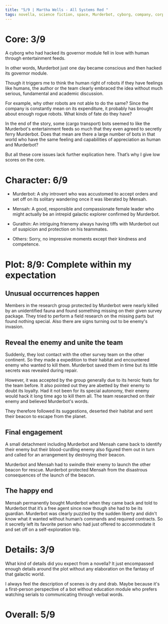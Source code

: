 ```yaml
---
title: "5/9 | Martha Wells - All Systems Red "
tags: novella, science fiction, space, Murderbot, cyborg, company, corporation, survey, security, contract, adventure
---
```


# Core: 3/9
A cyborg who had hacked its governor module fell in love with human through entertainment feeds.

In other words, Murderbot just one day became conscious and then hacked its governor module.

Though it triggers me to think the human right of robots if they have feelings like humans, the author or the team clearly embraced the idea without much serious, fundamental and academic discussion.

For example, why other robots are not able to do the same? Since the company is constantly mean on its expenditure, it probably has brought about enough rogue robots. What kinds of fate do they have?

In the end of the story, some (cargo transport) bots seemed to like the Murderbot's entertainment feeds so much that they even agreed to secretly ferry Murderbot. Does that mean are there a large number of bots in that world who have the same feeling and capabilities of appreciation as human and Murderbot?

But all these core issues lack further explication here. That’s why I give low scores on the core.

# Character: 6/9
+ Murderbot: A shy introvert who was accustomed to accept orders and set off on its solitary wandering once it was liberated by Mensah.

+ Mensah: A good, responsible and compassionate female leader who might actually be an intrepid galactic explorer confirmed by Murderbot.

+ Gurathin: An intriguing frienemy always having tiffs with Murderbot out of suspicion and protection on his teammates.

+ Others: Sorry, no impressive moments except their kindness and competence. 

# Plot: 8/9: Complete within my expectation
## Unusual occurrences happen
Members in the research group protected by Murderbot were nearly killed by an unidentified fauna and found something missing on their given survey package. They tried to perform a field research on the missing parts but found nothing special. 
Also there are signs turning out to be enemy's invasion.

## Reveal the enemy and unite the team
Suddenly, they lost contact with the other survey team on the other continent. So they made a expedition to their habitat and encountered enemy who wanted to kill them. Murderbot saved them in time but its little secrets was revealed during repair.

However, it was accepted by the group generally due to its heroic feats for the team before. It also pointed out they are abetted by their enemy to doubt its loyalty. Had it not been for its special autonomy, their enemy would hack it long time ago to kill them all. The team researched on their enemy and believed Murderbot's words.

They therefore followed its suggestions,   deserted their habitat and sent their beacon to escape from the planet.

## Final engagement

A small detachment including Murderbot and Mensah came back to identify their enemy but their blood-curdling enemy also figured them out in turn and called for an arrangement by destroying their beacon. 

Murderbot and Mensah had to swindle their enemy to launch the other beacon for rescue. Murderbot protected Mensah from the disastrous consequences of the launch of the beacon. 

## The happy end
Mensah permanently bought Murderbot when they came back and told to Murderbot that it’s a free agent since now though she had to be its guardian. Murderbot was clearly puzzled by the sudden liberty and didn't know what it wanted without human’s commands and required contracts. So it secretly left its favorite person who had just offered to accommodate it and set off on a self-exploration trip.

# Details: 3/9
What kind of details did you expect from a novella? It just encompassed enough details around the plot without any elaboration on the fantasy of that galactic world.

I always feel the description of scenes is dry and drab. Maybe because it's a first-person perspective of a bot without education module who prefers watching serials to communicating through verbal words.


# Overall: 5/9
